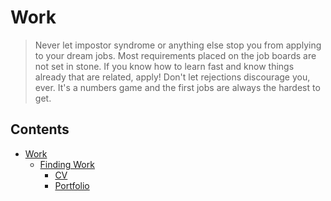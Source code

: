 # Work

> Never let impostor syndrome or anything else stop you from applying to your dream jobs. Most requirements placed on the job boards are not set in stone. If you know how to learn fast and know things already that are related, apply! Don't let rejections discourage you, ever. It's a numbers game and the first jobs are always the hardest to get.

## Contents

- [Work](work/)
  - [Finding Work](work/finding-work/)
    - [CV](work/finding-work/cv.md)
    - [Portfolio](work/finding-work/portfolio.md)
